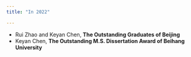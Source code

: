 ```yaml
---
title: "In 2022"

---
```


- Rui Zhao and Keyan Chen, **The Outstanding Graduates of Beijing**
- Keyan Chen, **The Outstanding M.S. Dissertation Award of Beihang University**
